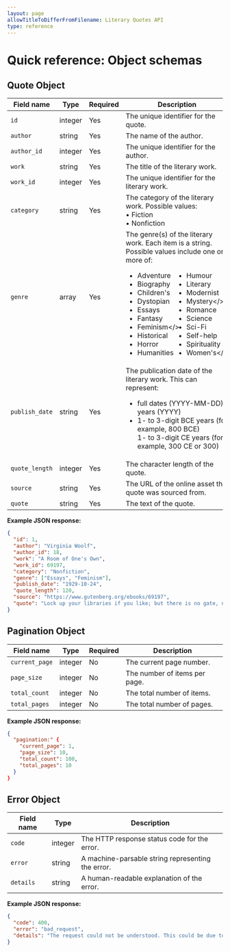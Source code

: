 ```yaml
---
layout: page
allowTitleToDifferFromFilename: Literary Quotes API
type: reference
---
```


# Quick reference: Object schemas

## Quote Object

| Field name     | Type    | Required | Description |
|----------------|---------|----------|-------------|
| `id`           | integer | Yes      | The unique identifier for the quote. |
| `author`       | string  | Yes      | The name of the author. |
| `author_id`    | integer | Yes      | The unique identifier for the author. |
| `work`         | string  | Yes      | The title of the literary work. |
| `work_id`      | integer | Yes      | The unique identifier for the literary work. |
| `category`     | string  | Yes      | The category of the literary work. Possible values:<br>• Fiction<br>• Nonfiction |
| `genre`        | array   | Yes      | The genre(s) of the literary work. Each item is a string. Possible values include one or more of:<br><ul style="column-count:2"><li>Adventure</li><li>Biography</li><li>Children's</li><li>Dystopian</li><li>Essays</li><li>Fantasy</li><li>Feminism</><li>Historical</li><li>Horror</li><li>Humanities</li><li>Humour</li><li>Literary</li><li>Modernist</li><li>Mystery</><li>Romance</li><li>Science</li><li>Sci-Fi</li><li>Self-help</li><li>Spirituality</li><li>Women's</></ul> |
| `publish_date` | string  | Yes      | The publication date of the literary work. This can represent:<br><ul><li>full dates (YYYY-MM-DD)</li>years (YYYY)</li><li>1- to 3-digit BCE years (for example, 800 BCE)</li>1- to 3-digit CE years (for example, 300 CE or 300)</li> |
| `quote_length` | integer | Yes      | The character length of the quote. |
| `source`       | string  | Yes      | The URL of the online asset the quote was sourced from. |
| `quote`        | string  | Yes      | The text of the quote. |

**Example JSON response:**

```json
{
  "id": 1,
  "author": "Virginia Woolf",
  "author_id": 18,
  "work": "A Room of One's Own",
  "work_id": 69197,
  "category": "Nonfiction",
  "genre": ["Essays", "Feminism"],
  "publish_date": "1929-10-24",
  "quote_length": 120,
  "source": "https://www.gutenberg.org/ebooks/69197",
  "quote": "Lock up your libraries if you like; but there is no gate, no lock, no bolt that you can set upon the freedom of my mind."
}
```

## Pagination Object

| Field name     | Type    | Required | Description |
|----------------|---------|----------|-------------|
| `current_page` | integer | No       | The current page number. |
| `page_size`    | integer | No       | The number of items per page. |
| `total_count`  | integer | No       | The total number of items. |
| `total_pages`  | integer | No       | The total number of pages. |

**Example JSON response:**

```json
{
  "pagination:" {
    "current_page": 1,
    "page_size": 10,
    "total_count": 100,
    "total_pages": 10
  }
}
```

## Error Object

| Field name | Type    | Description |
|------------|---------|-------------|
| `code`     | integer | The HTTP response status code for the error. |
| `error`    | string  | A machine-parsable string representing the error. |
| `details`  | string  | A human-readable explanation of the error. |

**Example JSON response:**

```json
{
  "code": 400,
  "error": "bad_request",
  "details": "The request could not be understood. This could be due to incorrect syntax or an invalid parameter. Check your query string for errors."
}
```

